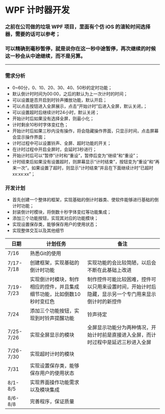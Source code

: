 # WPF 计时器开发
### 之前在公司做的垃圾 WPF 项目，里面有个仿 iOS 的滚轮时间选择器，需要的话可以参考；
### 可以精确到毫秒暂停，就是说你在这一秒中途暂停，再次继续的时候这一秒会从中途继续，而不是另算。
---
### 需求分析
- 0~60分，0、10、20、30、40、50秒的定时功能；
- 默认倒计时时间为00:00，之后的默认为上一次计时的时间；
- 可以设置是否开启到时铃声播放功能，默认开启；
- 可以点击按钮进入全屏展示，点击“开始计时”后进入全屏，默认关闭，；
- 可以设置超时后继续计时24小时，默认关闭；
- 开始计时后如果没有选择全屏，则最小化；
- 计时剩余10秒时字体变红色；
- 开始计时后如果三秒内没有操作，将会隐藏操作界面，只显示时间，点击屏幕会显示操作界面；
- 计时过程中可以设置铃声、全屏、超时功能的开关；
- 在计时过程中开启全屏时，会延时3秒进行；
- 开始计时后可以“暂停”计时和“重设”，暂停后变为“继续”和“重设”；
- 计时结束后如果没有设置超时，则屏幕显示“计时结束”，按钮变为“重设”和“再来一次”。如果设置了超时，则显示“计时结束”并且在下面继续计时“已超时 xx:xx:xx”；

### 开发计划
- 首先创建一个整体的框架，实现基础的倒计时器类、使软件能够进行基础的倒计时功能；
- 封装倒计时模块，将倒数十秒字体变红等功能集成；
- 添加三个功能按钮，实现其对应的功能模块；
- 实现设置保存类，能够保存用户的使用状态；
- 实现整体交互以及其他细节

| 日期 | 计划任务 | 备注 |
| ---- | ------- | --- |
| 7/16 | 熟悉Git的使用 |  |
| 7/17-7/18 | 创建框架，实现基础的倒计时功能 | 实现功能的会比较简陋，以后会不断在此基础上改进 |
| 7/19-7/23 | 实现倒计时模块，制作相应的控件，并且集成细节功能，比如倒数10秒时变红色 | 制作控件可能比较困难，控件可以只用来设置时间，开始计时后隐藏，显示另一个专门用来显示倒计时的新控件 |
| 7/24 | 添加三个功能按钮，实现到时铃声提醒功能 | 铃声待定 |
| 7/25-7/26 | 实现全屏显示的模块 | 全屏显示功能分为两种情况，开始计时前是直接进入全屏，而计时过程中是延迟三秒进入全屏 |
| 7/26-7/30 | 实现超时计时的模块 |  |
| 7/31 | 实现设置保存类，能够保存用户的使用状态 |  |
| 8/1-8/5 | 实现界面操作功能需求以及模块集成|  |
| 8/6-8/8 | 完善程序，保证质量 |  |
